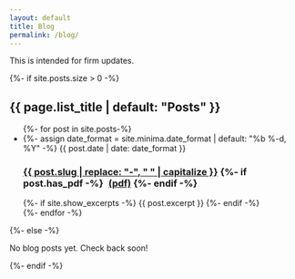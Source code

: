 ```yaml
---
layout: default
title: Blog
permalink: /blog/
---
```

This is intended for firm updates.
<div class="home">
  {%- if site.posts.size > 0 -%}
    <h2 class="note-list-heading">{{ page.list_title | default: "Posts" }}</h2>
    <ul class="note-list">
      {%- for post in site.posts-%}
      <li>
        {%- assign date_format = site.minima.date_format | default: "%b %-d, %Y" -%}
        <span class="note-meta">{{ post.date | date: date_format }}</span>
        <h3>
          <a class="note-link" href="{{ post.url | relative_url }}" style="color: inherit; text-decoration: none;">
            <u>{{ post.slug | replace: "-", " " | capitalize }}</u>
          </a>
          {%- if post.has_pdf -%}
            <a href="{{ post.pdf_url | relative_url }}" class="pdf-link" target="_blank" style="margin-left: 5px;">(pdf)</a>
          {%- endif -%}
        </h3>
        {%- if site.show_excerpts -%}
          {{ post.excerpt }}
        {%- endif -%}
      </li>
      {%- endfor -%}
    </ul>
  {%- else -%}
    <p>No blog posts yet. Check back soon!</p>
  {%- endif -%}
</div>
